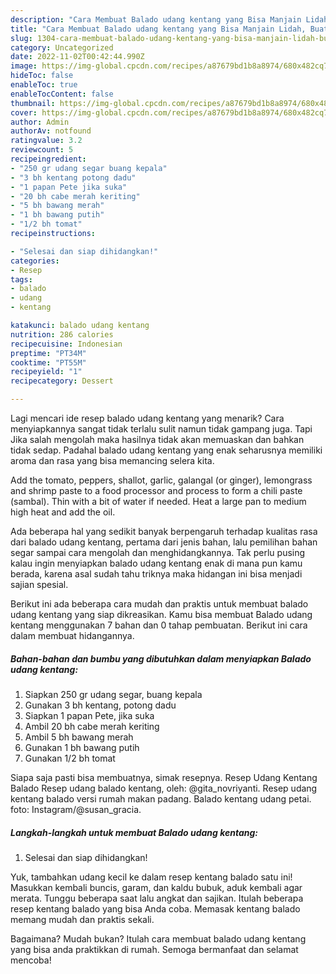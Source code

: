 ```yaml
---
description: "Cara Membuat Balado udang kentang yang Bisa Manjain Lidah, Buat Buka Puasa Bikin Ngiler"
title: "Cara Membuat Balado udang kentang yang Bisa Manjain Lidah, Buat Buka Puasa Bikin Ngiler"
slug: 1304-cara-membuat-balado-udang-kentang-yang-bisa-manjain-lidah-buat-buka-puasa-bikin-ngiler
category: Uncategorized
date: 2022-11-02T00:42:44.990Z
image: https://img-global.cpcdn.com/recipes/a87679bd1b8a8974/680x482cq70/balado-udang-kentang-foto-resep-utama.jpg
hideToc: false
enableToc: true
enableTocContent: false
thumbnail: https://img-global.cpcdn.com/recipes/a87679bd1b8a8974/680x482cq70/balado-udang-kentang-foto-resep-utama.jpg
cover: https://img-global.cpcdn.com/recipes/a87679bd1b8a8974/680x482cq70/balado-udang-kentang-foto-resep-utama.jpg
author: Admin
authorAv: notfound
ratingvalue: 3.2
reviewcount: 5
recipeingredient:
- "250 gr udang segar buang kepala"
- "3 bh kentang potong dadu"
- "1 papan Pete jika suka"
- "20 bh cabe merah keriting"
- "5 bh bawang merah"
- "1 bh bawang putih"
- "1/2 bh tomat"
recipeinstructions:

- "Selesai dan siap dihidangkan!"
categories:
- Resep
tags:
- balado
- udang
- kentang

katakunci: balado udang kentang 
nutrition: 286 calories
recipecuisine: Indonesian
preptime: "PT34M"
cooktime: "PT55M"
recipeyield: "1"
recipecategory: Dessert

---
```



Lagi mencari ide resep balado udang kentang yang menarik? Cara menyiapkannya sangat tidak terlalu sulit namun tidak gampang juga. Tapi Jika salah mengolah maka hasilnya tidak akan memuaskan dan bahkan tidak sedap. Padahal balado udang kentang yang enak seharusnya memiliki aroma dan rasa yang bisa memancing selera kita.


Add the tomato, peppers, shallot, garlic, galangal (or ginger), lemongrass and shrimp paste to a food processor and process to form a chili paste (sambal). Thin with a bit of water if needed. Heat a large pan to medium high heat and add the oil.

Ada beberapa hal yang sedikit banyak berpengaruh terhadap kualitas rasa dari balado udang kentang, pertama dari jenis bahan, lalu pemilihan bahan segar sampai cara mengolah dan menghidangkannya. Tak perlu pusing kalau ingin menyiapkan balado udang kentang enak di mana pun kamu berada, karena asal sudah tahu triknya maka hidangan ini bisa menjadi sajian spesial.


Berikut ini ada beberapa cara mudah dan praktis untuk membuat balado udang kentang yang siap dikreasikan. Kamu bisa membuat Balado udang kentang menggunakan 7 bahan dan 0 tahap pembuatan. Berikut ini cara dalam membuat hidangannya.

<!--inarticleads1-->

##### Bahan-bahan dan bumbu yang dibutuhkan dalam menyiapkan Balado udang kentang:

1. Siapkan 250 gr udang segar, buang kepala
1. Gunakan 3 bh kentang, potong dadu
1. Siapkan 1 papan Pete, jika suka
1. Ambil 20 bh cabe merah keriting
1. Ambil 5 bh bawang merah
1. Gunakan 1 bh bawang putih
1. Gunakan 1/2 bh tomat


Siapa saja pasti bisa membuatnya, simak resepnya. Resep Udang Kentang Balado Resep udang balado kentang, oleh: @gita_novriyanti. Resep udang kentang balado versi rumah makan padang. Balado kentang udang petai. foto: Instagram/@susan_gracia. 

<!--inarticleads2-->

##### Langkah-langkah untuk membuat Balado udang kentang:


1. Selesai dan siap dihidangkan!

Yuk, tambahkan udang kecil ke dalam resep kentang balado satu ini! Masukkan kembali buncis, garam, dan kaldu bubuk, aduk kembali agar merata. Tunggu beberapa saat lalu angkat dan sajikan. Itulah beberapa resep kentang balado yang bisa Anda coba. Memasak kentang balado memang mudah dan praktis sekali. 

Bagaimana? Mudah bukan? Itulah cara membuat balado udang kentang yang bisa anda praktikkan di rumah. Semoga bermanfaat dan selamat mencoba!
